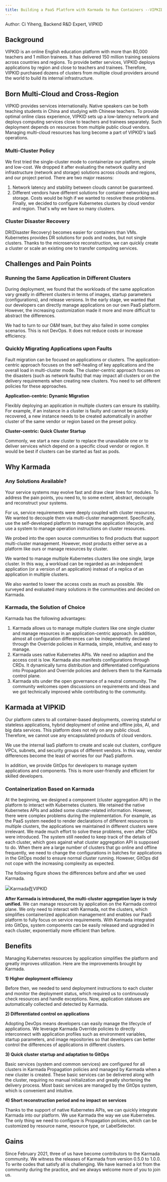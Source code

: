 ```yaml
---
title: Building a PaaS Platform with Karmada to Run Containers --VIPKID
---
```


Author: Ci Yiheng, Backend R&D Expert, VIPKID

## Background

VIPKID is an online English education platform with more than 80,000 teachers and 1 million trainees. 
It has delivered 150 million training sessions across countries and regions. To provide better services, 
VIPKID deploys applications by region and close to teachers and trainees. Therefore, 
VIPKID purchased dozens of clusters from multiple cloud providers around the world to build its internal infrastructure.

## Born Multi-Cloud and Cross-Region

VIPKID provides services internationally. Native speakers can be both teaching students in China and studying with Chinese teachers.
To provide optimal online class experience, VIPKID sets up a low-latency network and deploys computing services close to teachers and trainees separately.
Such deployment depends on resources from multiple public cloud vendors. Managing multi-cloud resources has long become a part of VIPKID's IaaS operations.

### Multi-Cluster Policy

We first tried the single-cluster mode to containerize our platform, simple and low-cost. We dropped it after evaluating the network quality and infrastructure (network and storage) solutions across clouds and regions, and our project period. There are two major reasons:
1) Network latency and stability between clouds cannot be guaranteed.
2) Different vendors have different solutions for container networking and storage.
   Costs would be high if we wanted to resolve these problems. Finally, we decided to configure Kubernetes clusters by cloud vendor and region. That's why we have so many clusters.

### Cluster Disaster Recovery

DR(Disaster Recovery) becomes easier for containers than VMs. Kubernetes provides DR solutions for pods and nodes, but not single clusters. Thanks to the microservice reconstruction, we can quickly create a cluster or scale an existing one to transfer computing services.

## Challenges and Pain Points

### Running the Same Application in Different Clusters

During deployment, we found that the workloads of the same application vary greatly in different clusters in terms of images, startup parameters (configurations), and release versions. In the early stage, we wanted that our developers can directly manage applications on our own PaaS platform. However, the increasing customization made it more and more difficult to abstract the differences.

We had to turn to our O&M team, but they also failed in some complex scenarios. This is not DevOps. It does not reduce costs or increase efficiency.

### Quickly Migrating Applications upon Faults

Fault migration can be focused on applications or clusters. The application-centric approach focuses on the 
self-healing of key applications and the overall load in multi-cluster mode. 
The cluster-centric approach focuses on the disasters (such as network faults) that may impact all clusters or on the 
delivery requirements when creating new clusters. You need to set different policies for these approaches.

**Application-centric: Dynamic Migration**

Flexibly deploying an application in multiple clusters can ensure its stability. For example, if an instance in a cluster is faulty and cannot be quickly recovered, a new instance needs to be created automatically in another cluster of the same vendor or region based on the preset policy.

**Cluster-centric: Quick Cluster Startup**

Commonly, we start a new cluster to replace the unavailable one or to deliver services which depend on a specific cloud vendor or region. It would be best if clusters can be started as fast as pods.

## Why Karmada

### Any Solutions Available?

Your service systems may evolve fast and draw clear lines for modules. To address the pain points, you need to, to some extent, abstract, decouple and reconstruct your systems.

For us, service requirements were deeply coupled with cluster resources. We wanted to decouple them via multi-cluster management. Specifically, use the self-developed platform to manage the application lifecycle, and use a system to manage operation instructions on cluster resources.

We probed into the open source communities to find products that support multi-cluster management. However, most products either serve as a platform like ours or manage resources by cluster.

We wanted to manage multiple Kubernetes clusters like one single, large cluster. In this way, a workload can be regarded as an independent application (or a version of an application) instead of a replica of an application in multiple clusters.

We also wanted to lower the access costs as much as possible. We surveyed and evaluated many solutions in the communities and decided on Karmada.

### Karmada, the Solution of Choice

Karmada has the following advantages:
1) Karmada allows us to manage multiple clusters like one single cluster and manage resources in an application-centric approach. In addition, almost all configuration differences can be independently declared through the Override policies in Karmada, simple, intuitive, and easy to manage.
2) Karmada uses native Kubernetes APIs. We need no adaption and the access cost is low. Karmada also manifests configurations through CRDs. It dynamically turns distribution and differentiated configurations into Propagation and Override policies and delivers them to the Karmada control plane.
3) Karmada sits under the open governance of a neutral community. The community welcomes open discussions on requirements and ideas and we got technically improved while contributing to the community.

## Karmada at VIPKID

Our platform caters to all container-based deployments, covering stateful or stateless applications, hybrid deployment of online and offline jobs, AI, and big data services. This platform does not rely on any public cloud. Therefore, we cannot use any encapsulated products of cloud vendors.

We use the internal IaaS platform to create and scale out clusters, configure VPCs, subnets, and security groups of different vendors. In this way, vendor differences become the least of worries for our PaaS platform.

In addition, we provide GitOps for developers to manage system applications and components. This is more user-friendly and efficient for skilled developers.

### Containerization Based on Karmada

At the beginning, we designed a component (cluster aggregation API) in the platform to interact with Kubernetes clusters. We retained the native Kubernetes APIs and added some cluster-related information.
However, there were complex problems during the implementation. For example, as the PaaS system needed to render declarations of different resources to multiple clusters, the applications we maintained in different clusters were irrelevant. We made much effort to solve these problems, even after CRDs were introduced. The system still needed to keep track of the details of each cluster, which goes against what cluster aggregation API is supposed to do.
When there are a large number of clusters that go online and offline frequently, we need to change the configurations in batches for applications in the GitOps model to ensure normal cluster running. However, GitOps did not cope with the increasing complexity as expected.

The following figure shows the differences before and after we used Karmada.

![Karmada在VIPKID](adoptions-vipkid-architecture.png)

**After Karmada is introduced, the multi-cluster aggregation layer is truly unified.** We can manage resources by application on the Karmada control plane. We only need to interact with Karmada, not the clusters, which simplifies containerized application management and enables our PaaS platform to fully focus on service requirements.
With Karmada integrated into GitOps, system components can be easily released and upgraded in each cluster, exponentially more efficient than before.

## Benefits

Managing Kubernetes resources by application simplifies the platform and greatly improves utilization. Here are the improvements brought by Karmada.

**1) Higher deployment efficiency**

Before then, we needed to send deployment instructions to each cluster and monitor the deployment status, which required us to continuously check resources and handle exceptions. Now, application statuses are automatically collected and detected by Karmada.

**2) Differentiated control on applications**

Adopting DevOps means developers can easily manage the lifecycle of applications.
We leverage Karmada Override policies to directly interconnect with application profiles such as environment variables, startup parameters, and image repositories so that developers can better control the differences of applications in different clusters.

**3) Quick cluster startup and adaptation to GitOps**

Basic services (system and common services) are configured for all clusters in Karmada Propagation policies and managed by Karmada when a new cluster is created. These basic services can be delivered along with the cluster, requiring no manual initialization and greatly shortening the delivery process.
Most basic services are managed by the GitOps system, which is convenient and intuitive.

**4) Short reconstruction period and no impact on services**

Thanks to the support of native Kubernetes APIs, we can quickly integrate Karmada into our platform. 
We use Karmada the way we use Kubernetes. The only thing we need to configure is Propagation policies, 
which can be customized by resource name, resource type, or LabelSelector.

## Gains

Since February 2021, three of us have become contributors to the Karmada community. 
We witness the releases of Karmada from version 0.5.0 to 1.0.0. To write codes that satisfy all is challenging. 
We have learned a lot from the community during the practice, and we always welcome more of you to join us.

